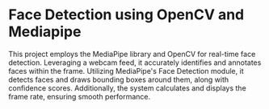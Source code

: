 # Face Detection using OpenCV and Mediapipe

This project employs the MediaPipe library and OpenCV for real-time face detection. Leveraging a webcam feed, it accurately identifies and annotates faces within the frame. Utilizing MediaPipe's Face Detection module, it detects faces and draws bounding boxes around them, along with confidence scores. Additionally, the system calculates and displays the frame rate, ensuring smooth performance.